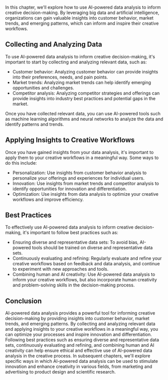 
In this chapter, we'll explore how to use AI-powered data analysis to inform creative decision-making. By leveraging big data and artificial intelligence, organizations can gain valuable insights into customer behavior, market trends, and emerging patterns, which can inform and inspire their creative workflows.

Collecting and Analyzing Data
-----------------------------

To use AI-powered data analysis to inform creative decision-making, it's important to start by collecting and analyzing relevant data, such as:

* Customer behavior: Analyzing customer behavior can provide insights into their preferences, needs, and pain points.
* Market trends: Analyzing market trends can help identify emerging opportunities and challenges.
* Competitor analysis: Analyzing competitor strategies and offerings can provide insights into industry best practices and potential gaps in the market.

Once you have collected relevant data, you can use AI-powered tools such as machine learning algorithms and neural networks to analyze the data and identify patterns and trends.

Applying Insights to Creative Workflows
---------------------------------------

Once you have gained insights from your data analysis, it's important to apply them to your creative workflows in a meaningful way. Some ways to do this include:

* Personalization: Use insights from customer behavior analysis to personalize your offerings and experiences for individual users.
* Innovation: Use insights from market trends and competitor analysis to identify opportunities for innovation and differentiation.
* Optimization: Use insights from data analysis to optimize your creative workflows and improve efficiency.

Best Practices
--------------

To effectively use AI-powered data analysis to inform creative decision-making, it's important to follow best practices such as:

* Ensuring diverse and representative data sets: To avoid bias, AI-powered tools should be trained on diverse and representative data sets.
* Continuously evaluating and refining: Regularly evaluate and refine your creative workflows based on feedback and data analysis, and continue to experiment with new approaches and tools.
* Combining human and AI creativity: Use AI-powered data analysis to inform your creative workflows, but also incorporate human creativity and problem-solving skills in the decision-making process.

Conclusion
----------

AI-powered data analysis provides a powerful tool for informing creative decision-making by providing insights into customer behavior, market trends, and emerging patterns. By collecting and analyzing relevant data and applying insights to your creative workflows in a meaningful way, you can optimize your processes and inspire innovation and differentiation. Following best practices such as ensuring diverse and representative data sets, continuously evaluating and refining, and combining human and AI creativity can help ensure ethical and effective use of AI-powered data analysis in the creative process. In subsequent chapters, we'll explore specific ways in which AI-powered data analysis can be used to stimulate innovation and enhance creativity in various fields, from marketing and advertising to product design and scientific research.
